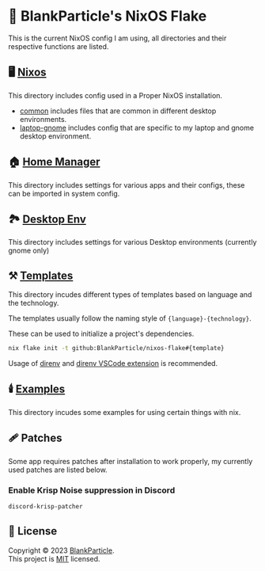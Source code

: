# 🏡 BlankParticle's NixOS Flake

This is the current NixOS config I am using, all directories and their respective functions are listed.

## 🖥️ [Nixos](./nixos/)

This directory includes config used in a Proper NixOS installation.

- [common](./nixos/common/) includes files that are common in different desktop environments.
- [laptop-gnome](./nixos/laptop-gnome/) includes config that are specific to my laptop and gnome desktop environment.

## 🏠 [Home Manager](./home-manager/)

This directory includes settings for various apps and their configs, these can be imported in system config.

## 🏞️ [Desktop Env](./desktop-env/)

This directory includes settings for various Desktop environments (currently gnome only)

## ⚒️ [Templates](./templates/)

This directory incudes different types of templates based on language and the technology.

The templates usually follow the naming style of `{language}-{technology}`.

These can be used to initialize a project's dependencies.

```bash
nix flake init -t github:BlankParticle/nixos-flake#{template}
```

Usage of [direnv](https://direnv.net/) and [direnv VSCode extension](https://marketplace.visualstudio.com/items?itemName=mkhl.direnv) is recommended.

## 🕯️ [Examples](./examples/)

This directory incudes some examples for using certain things with nix.

## 🩹 Patches

Some app requires patches after installation to work properly, my currently used patches are listed below.

### Enable Krisp Noise suppression in Discord

```bash
discord-krisp-patcher
```

## 📝 License

Copyright © 2023 [BlankParticle](https://github.com/BlankParticle). <br />
This project is [MIT](https://github.com/BlankParticle/nixos-flake/blob/main/LICENSE.txt) licensed.
